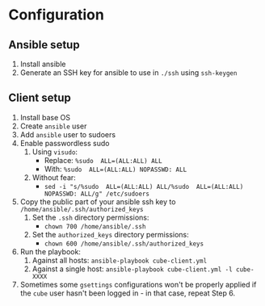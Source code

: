 # Configuration

## Ansible setup
1. Install ansible
2. Generate an SSH key for ansible to use in `./ssh` using `ssh-keygen`

## Client setup
1. Install base OS
2. Create `ansible` user 
3. Add `ansible` user to sudoers
4. Enable passwordless sudo
    1. Using `visudo`:
        * Replace: `%sudo  ALL=(ALL:ALL) ALL`
        * With: `%sudo  ALL=(ALL:ALL) NOPASSWD: ALL`
    2. Without fear:
        * `sed -i "s/%sudo  ALL=(ALL:ALL) ALL/%sudo  ALL=(ALL:ALL) NOPASSWD: ALL/g" /etc/sudoers`
5. Copy the public part of your ansible ssh key to `/home/ansible/.ssh/authorized_keys`
    1. Set the `.ssh` directory permissions:
        * `chown 700 /home/ansible/.ssh`
    2. Set the `authorized_keys` directory permissions:
        * `chown 600 /home/ansible/.ssh/authorized_keys`
6. Run the playbook: 
    1. Against all hosts: `ansible-playbook cube-client.yml`
    2. Against a single host: `ansible-playbook cube-client.yml -l cube-XXXX`
7. Sometimes some `gsettings` configurations won't be properly applied if the `cube` user hasn't been logged in - in that case, repeat Step 6.
